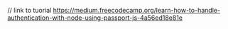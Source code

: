 // link to tuorial
https://medium.freecodecamp.org/learn-how-to-handle-authentication-with-node-using-passport-js-4a56ed18e81e

